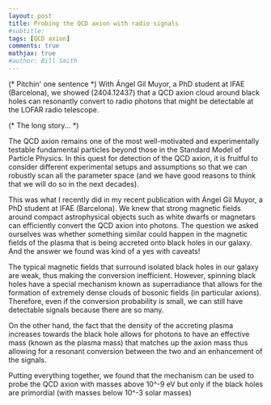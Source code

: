 ```yaml
---
layout: post
title: Probing the QCD axion with radio signals
#subtitle: 
tags: [QCD axion]
comments: true
mathjax: true
#author: Bill Smith
---
```



(* Pitchin' one sentence *) 
With Ángel Gil Muyor, a PhD student at IFAE (Barcelona), we showed (2404.12437) that a QCD axion cloud around black holes can resonantly convert to radio photons that might be detectable at the LOFAR radio telescope.


(* The long story... *)

The QCD axion remains one of the most well-motivated and experimentally testable fundamental particles beyond those in the Standard Model of Particle Physics. 
In this quest for detection of the QCD axion, it is fruitful to consider different experimental setups and assumptions so that we can robustly scan all the parameter space (and we have good reasons to think that we will do so in the next decades).

This was what I recently did in my recent publication with Ángel Gil Muyor, a PhD student at IFAE (Barcelona). 
We knew that strong magnetic fields around compact astrophysical objects such as white dwarfs or magnetars can efficiently convert the QCD axion into photons. 
The question we asked ourselves was whether something similar could happen in the magnetic fields of the plasma that is being accreted onto black holes in our galaxy. 
And the answer we found was kind of a yes with caveats!

The typical magnetic fields that surround isolated black holes in our galaxy are weak, thus making the conversion inefficient. However, spinning black holes have a special mechanism known as superradiance that allows for the formation of extremely dense clouds of bosonic fields (in particular axions). Therefore, even if the conversion probability is small, we can still have detectable signals because there are so many.

On the other hand, the fact that the density of the accreting plasma increases towards the black hole allows for photons to have an effective mass (known as the plasma mass) that matches up the axion mass thus allowing for a resonant conversion between the two and an enhancement of the signals.

Putting everything together, we found that the mechanism can be used to probe the QCD axion with masses above 10^-9 eV but only if the black holes are primordial (with masses below 10^-3 solar masses)





